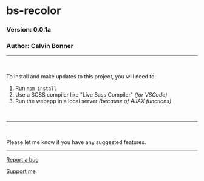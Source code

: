 # bs-recolor
### Version: 0.0.1a
### Author: Calvin Bonner
---
&nbsp;

To install and make updates to this project, you will need to:

1. Run `npm install`
2. Use a SCSS compiler like "Live Sass Compiler" *(for VSCode)*
3. Run the webapp in a local server *(because of AJAX functions)*
   
&nbsp;

---

&nbsp;

Please let me know if you have any suggested features.

---

[Report a bug](https://github.com/computergnome99/bs-recolor/issues)

[Support me](https://ko-fi.com/calvinbonner)
